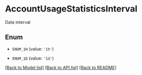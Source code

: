 # AccountUsageStatisticsInterval

Data interval

## Enum

* `ENUM_1H` (value: `'1h'`)

* `ENUM_1D` (value: `'1d'`)

[[Back to Model list]](../README.md#documentation-for-models) [[Back to API list]](../README.md#documentation-for-api-endpoints) [[Back to README]](../README.md)


